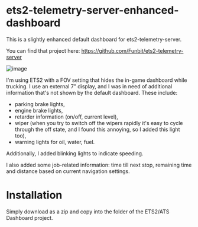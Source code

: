 # ets2-telemetry-server-enhanced-dashboard
This is a slightly enhanced default dashboard for ets2-telemetry-server.

You can find that project here: https://github.com/Funbit/ets2-telemetry-server

![image](https://github.com/kosaendre/ets2-telemetry-server-enhanced-dashboard/blob/main/server/Html/skins/default-enhanced/dashboard.jpg?raw=true)

I'm using ETS2 with a FOV setting that hides the in-game dashboard while trucking. I use an external 7" display, and I was in need of additional information that's not shown by the default dashboard.
These include:
- parking brake lights,
- engine brake lights,
- retarder information (on/off, current level),
- wiper (when you try to switch off the wipers rapidly it's easy to cycle through the off state, and I found this annoying, so I added this light too),
- warning lights for oil, water, fuel.

Additionally, I added blinking lights to indicate speeding.

I also added some job-related information: time till next stop, remaining time and distance based on current navigation settings.

# Installation
Simply download as a zip and copy into the folder of the ETS2/ATS Dashboard project.
